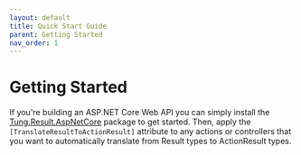 ```yaml
---
layout: default
title: Quick Start Guide
parent: Getting Started
nav_order: 1
---
```


# Getting Started

If you're building an ASP.NET Core Web API you can simply install the [Tung.Result.AspNetCore](https://www.nuget.org/packages/Tung.Result.AspNetCore/) package to get started. Then, apply the `[TranslateResultToActionResult]` attribute to any actions or controllers that you want to automatically translate from Result types to ActionResult types.